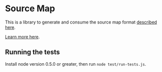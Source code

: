 # Source Map

This is a library to generate and consume the source map format
[described here][format].

[Learn more here][feature].

## Running the tests

Install node version 0.5.0 or greater, then run `node test/run-tests.js`.

[format]: https://docs.google.com/document/d/1U1RGAehQwRypUTovF1KRlpiOFze0b-_2gc6fAH0KY0k/edit
[feature]: https://wiki.mozilla.org/DevTools/Features/SourceMap
